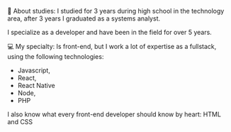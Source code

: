 📖 About studies:
I studied for 3 years during high school in the technology area, after 3 years I graduated as a systems analyst. 

I specialize as a developer and have been in the field for over 5 years. 

💻 My specialty:
Is front-end, but I work a lot of expertise as a fullstack, using the following technologies: 
- Javascript, 
- React,
- React Native
- Node, 
- PHP

I also know what every front-end developer should know by heart: 
HTML and CSS
